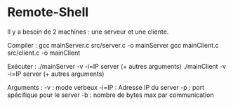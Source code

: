 # Remote-Shell

Il y a besoin de 2 machines : une serveur et une cliente.

Compiler : 
  gcc mainServer.c src/server.c -o mainServer
  gcc mainClient.c src/client.c -o mainClient

Exécuter : 
  ./mainServer -v -i=IP server (+ autres arguments)
  ./mainClient -v -i=IP server (+ autres arguments)

Arguments : 
  -v : mode verbeux
  -i=IP : Adresse IP du server
  -p : port spécifique pour le server
  -b : nombre de bytes max par communication
